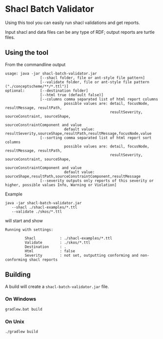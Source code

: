 # Shacl Batch Validator

Using this tool you can easily run shacl validations and get reports.

Input shacl and data files can be any type of RDF; output reports are turtle files.

## Using the tool 

From the commandline output

```
usage: java -jar shacl-batch-validator.jar
                [--shacl folder, file or ant-style file pattern] 
                [--validate folder, file or ant-style file pattern ("./conceptscheme/**/*.ttl")] 
optional:       [--destination folder] 
                [--html true (default false)] 
                [--columns comma separated list of html report columns 
                           possible values are: detail, focusNode, resultMessage, resultPath, 
                                                resultSeverity, sourceConstraint, sourceShape, 
                                                sourceConstraintComponent and value
                           default value: resultSeverity,sourceShape,resultPath,resultMessage,focusNode,value
                [--sorting comma separated list of html report sort columns
                           possible values are: detail, focusNode, resultMessage, resultPath, 
                                                resultSeverity, sourceConstraint, sourceShape, 
                                                sourceConstraintComponent and value 
                           default value: sourceShape,resultPath,sourceConstraintComponent,resultMessage 
                [--severity outputs only reports of this severity or higher, possible values Info, Warning or Violation] 
```

Example                     

```
java -jar shacl-batch-validator.jar 
   --shacl ./shacl-examples/*.ttl 
   --validate ./skos/*.ttl
```

will start and show

```
Running with settings: 

		 Shacl           : ./shacl-examples/*.ttl
		 Validate        : ./skos/*.ttl
		 Destination     : .
		 Html            : false
		 Severity        : not set, outputting conforming and non-conforming shacl reports		 
```
                      
## Building

A build will create a `shacl-batch-validator.jar` file. 

### On Windows
                      
```
gradlew.bat build
```

### On Unix

```
./gradlew build
```
